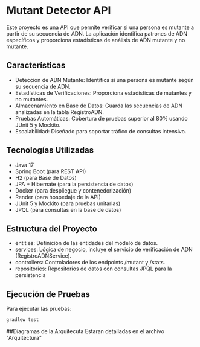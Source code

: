 # Mutant Detector API
Este proyecto es una API que permite verificar si una persona es mutante a partir de su secuencia de ADN. La aplicación identifica patrones de ADN específicos y proporciona estadísticas de análisis de ADN mutante y no mutante.

## Características
- Detección de ADN Mutante: Identifica si una persona es mutante según su secuencia de ADN.
- Estadísticas de Verificaciones: Proporciona estadísticas de mutantes y no mutantes.
- Almacenamiento en Base de Datos: Guarda las secuencias de ADN analizadas en la tabla RegistroADN.
- Pruebas Automáticas: Cobertura de pruebas superior al 80% usando JUnit 5 y Mockito.
- Escalabilidad: Diseñado para soportar tráfico de consultas intensivo.

## Tecnologías Utilizadas
- Java 17
- Spring Boot (para REST API)
- H2 (para Base de Datos)
- JPA + Hibernate (para la persistencia de datos)
- Docker (para despliegue y contenedorización)
- Render (para hospedaje de la API)
- JUnit 5 y Mockito (para pruebas unitarias)
- JPQL (para consultas en la base de datos)

## Estructura del Proyecto
- entities: Definición de las entidades del modelo de datos.
- services: Lógica de negocio, incluye el servicio de verificación de ADN (RegistroADNService).
- controllers: Controladores de los endpoints /mutant y /stats.
- repositories: Repositorios de datos con consultas JPQL para la persistencia

## Ejecución de Pruebas
Para ejecutar las pruebas:

```bash
gradlew test

````

##Diagramas de la Arquitecuta
Estaran detalladas en el archivo "Arquitectura"
